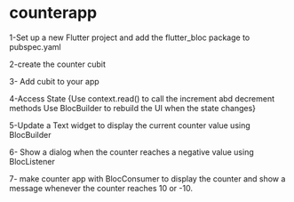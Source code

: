 # counterapp

1-Set up a new Flutter project and add the flutter_bloc package to pubspec.yaml

2-create the counter cubit

3- Add cubit to your app

4-Access State
{Use context.read<CounterCubit>() to call the increment abd decrement methods
Use BlocBuilder to rebuild the UI when the state changes}

5-Update a Text widget to display the current counter value using BlocBuilder

6- Show a dialog when the counter reaches a negative value using BlocListener

7- make counter app with BlocConsumer to display the counter and
show a message whenever the counter reaches 10 or -10.

